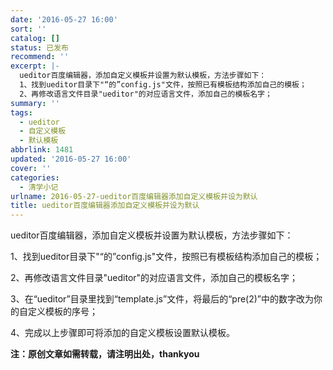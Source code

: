 ```yaml
---
date: '2016-05-27 16:00'
sort: ''
catalog: []
status: 已发布
recommend: ''
excerpt: |-
  ueditor百度编辑器，添加自定义模板并设置为默认模板，方法步骤如下：
  1、找到ueditor目录下"“的”config.js"文件，按照已有模板结构添加自己的模板；
  2、再修改语言文件目录"ueditor"的对应语言文件，添加自己的模板名字；
summary: ''
tags:
  - ueditor
  - 自定义模板
  - 默认模板
abbrlink: 1481
updated: '2016-05-27 16:00'
cover: ''
categories:
  - 清学小记
urlname: 2016-05-27-ueditor百度编辑器添加自定义模板并设为默认
title: ueditor百度编辑器添加自定义模板并设为默认
---
```


ueditor百度编辑器，添加自定义模板并设置为默认模板，方法步骤如下：


1、找到ueditor目录下"“的”config.js"文件，按照已有模板结构添加自己的模板；


2、再修改语言文件目录"ueditor"的对应语言文件，添加自己的模板名字；


3、在“ueditor”目录里找到“template.js”文件，将最后的“pre(2)”中的数字改为你的自定义模板的序号；


4、完成以上步骤即可将添加的自定义模板设置默认模板。


**注：原创文章如需转载，请注明出处，thankyou**

